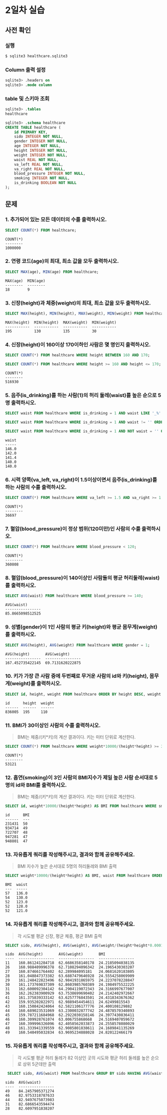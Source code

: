 # 2일차 실습

## 사전 확인

### 실행

```bash
$ sqlite3 healthcare.sqlite3 
```

### Column 출력 설정

```sql
sqlite3> .headers on 
sqlite3> .mode column
```

### table 및 스키마 조회

```sql
sqlite3> .tables
healthcare

sqlite3> .schema healthcare
CREATE TABLE healthcare (
    id PRIMARY KEY,        
    sido INTEGER NOT NULL, 
    gender INTEGER NOT NULL,
    age INTEGER NOT NULL,  
    height INTEGER NOT NULL,
    weight INTEGER NOT NULL,
    waist REAL NOT NULL,   
    va_left REAL NOT NULL, 
    va_right REAL NOT NULL,
    blood_pressure INTEGER NOT NULL,
    smoking INTEGER NOT NULL,
    is_drinking BOOLEAN NOT NULL
);
```

## 문제

### 1. 추가되어 있는 모든 데이터의 수를 출력하시오.

```sql
SELECT COUNT(*) FROM healthcare;
```

```
COUNT(*)
--------
1000000
```

### 2. 연령 코드(age)의 최대, 최소 값을 모두 출력하시오. 

```sql
SELECT MAX(age), MIN(age) FROM healthcare;
```

```
MAX(age)  MIN(age)
--------  --------
18        9
```

### 3. 신장(height)과 체중(weight)의 최대, 최소 값을 모두 출력하시오.

```sql
SELECT MAX(height), MIN(height), MAX(weight), MIN(weight) FROM healthcare;
```

```
MAX(height)  MIN(height)  MAX(weight)  MIN(weight)
-----------  -----------  -----------  -----------
195          130          135          30
```

### 4. 신장(height)이 160이상 170이하인 사람은 몇 명인지 출력하시오.

```sql
SELECT COUNT(*) FROM healthcare WHERE height BETWEEN 160 AND 170;
```
```sql
SELECT COUNT(*) FROM healthcare WHERE height >= 160 AND height <= 170;
```

```
COUNT(*)
--------
516930
```

### 5. 음주(is_drinking)를 하는 사람(1)의 허리 둘레(waist)를 높은 순으로 5명 출력하시오. 

```sql
SELECT waist FROM healthcare WHERE is_drinking = 1 AND waist LIKE '_%' ORDER BY waist DESC LIMIT 5;
```
```sql
SELECT waist FROM healthcare WHERE is_drinking = 1 AND waist != '' ORDER BY waist DESC LIMIT 5;
```
```sql
SELECT waist FROM healthcare WHERE is_drinking = 1 AND NOT waist = '' ORDER BY waist DESC LIMIT 5;
```

```
waist
-----
146.0
142.0
141.4
140.0
140.0
```

### 6. 시력 양쪽(va_left, va_right)이 1.5이상이면서 음주(is_drinking)를 하는 사람의 수를 출력하시오.

```sql
SELECT COUNT(*) FROM healthcare WHERE va_left >= 1.5 AND va_right >= 1.5 AND is_drinking = 1;
```

```
COUNT(*)
--------
36697
```

### 7. 혈압(blood_pressure)이 정상 범위(120미만)인 사람의 수를 출력하시오.

```sql
SELECT COUNT(*) FROM healthcare WHERE blood_pressure < 120;
```

```
COUNT(*)
--------
360808
```

### 8. 혈압(blood_pressure)이 140이상인 사람들의 평균 허리둘레(waist)를 출력하시오.

```sql
SELECT AVG(waist) FROM healthcare WHERE blood_pressure >= 140;
```

```
AVG(waist)
----------------
85.8665098512525
```

### 9. 성별(gender)이 1인 사람의 평균 키(height)와 평균 몸무게(weight)를 출력하시오.

```sql
SELECT AVG(height), AVG(weight) FROM healthcare WHERE gender = 1;
```

```
AVG(height)       AVG(weight)
----------------  ----------------
167.452735422145  69.7131620222875
```

### 10. 키가 가장 큰 사람 중에 두번째로 무거운 사람의 id와 키(height), 몸무게(weight)를 출력하시오.

```sql
SELECT id, height, weight FROM healthcare ORDER BY height DESC, weight DESC LIMIT 1 OFFSET 1;
```

```
id      height  weight
------  ------  ------
836005  195     110
```

### 11. BMI가 30이상인 사람의 수를 출력하시오. 

> BMI는 체중/(키*키)의 계산 결과이다. 
> 키는 미터 단위로 계산한다.

```sql
SELECT COUNT(*) FROM healthcare WHERE weight*10000/(height*height) >= 30;
```

```
COUNT(*)
--------
53121
```

### 12. 흡연(smoking)이 3인 사람의 BMI지수가 제일 높은 사람 순서대로 5명의 id와 BMI를 출력하시오.

> BMI는 체중/(키*키)의 계산 결과이다. 
> 키는 미터 단위로 계산한다.

```sql
SELECT id, weight*10000/(height*height) AS BMI FROM healthcare WHERE smoking = 3 ORDER BY BMI DESC LIMIT 5;
```

```
id      BMI
------  ---
231431  50
934714  49
722707  48
947281  47
948801  47
```

### 13. 자유롭게 쿼리를 작성해주시고, 결과와 함께 공유해주세요.

> BMI 지수가 높은 순서대로 5명의 허리둘레와 BMI 출력

```sql
SELECT weight*10000/(height*height) AS BMI, waist FROM healthcare ORDER BY BMI DESC LIMIT 5;
```

```
BMI  waist
---  -----
57   136.0
54   130.0
52   123.0
52   128.0
52   121.0
```

### 14. 자유롭게 쿼리를 작성해주시고, 결과와 함께 공유해주세요.

> 각 시도별 평균 신장, 평균 체중, 평균 BMI 출력

```sql
SELECT sido, AVG(height), AVG(weight), AVG(weight/(height*height*0.0001)) AS BMI FROM healthcare GROUP BY sido;
```

```
sido  AVG(height)       AVG(weight)       BMI
----  ----------------  ----------------  ----------------
11    160.861241284718  62.6686358140178  24.2185094038135
26    160.988409996378  62.7108294096342  24.1965430303207
27    160.874661764402  62.289984095181   24.0681620183805
28    161.048847373382  63.6887479646928  24.5554258069909
29    161.248422823496  62.9841931865975  24.2237078228847
30    161.173769837309  62.8603985760389  24.1984975522225
31    162.600092304142  64.2904119072343  24.3166997677007
36    162.262383900929  63.7538699690402  24.2142402972667
41    161.375839333142  63.6257776843501  24.4318343676362
42    159.935202822971  62.9889454454611  24.62499815543
43    160.150842424064  62.5821106177776  24.400108129882
44    160.689023531069  63.2300032877742  24.4878570340893
45    159.787211684968  62.2922030158146  24.3977430836411
46    160.309928761074  63.006755868668   24.5169407059672
47    160.399996326096  62.4058562033873  24.2558578080029
48    161.333941339559  62.9085801838611  24.1689841135269
49    160.540495032834  63.9695234888028  24.820122466179
```

### 15. 자유롭게 쿼리를 작성해주시고, 결과와 함께 공유해주세요.

> 각 시도별 평균 허리 둘레가 82 이상인 곳의 시도와 평균 허리 둘레를 높은 순으로 상위 5군데만 출력

```sql
 SELECT sido, AVG(waist) FROM healthcare GROUP BY sido HAVING AVG(waist) >= 82 ORDER BY AVG(waist) DESC LIMIT 5;
```

```
sido  AVG(waist)
----  ----------------
49    84.2457905371274
46    82.9753318787633
44    82.9497675073983
31    82.6866543594474
28    82.6097951838207
```